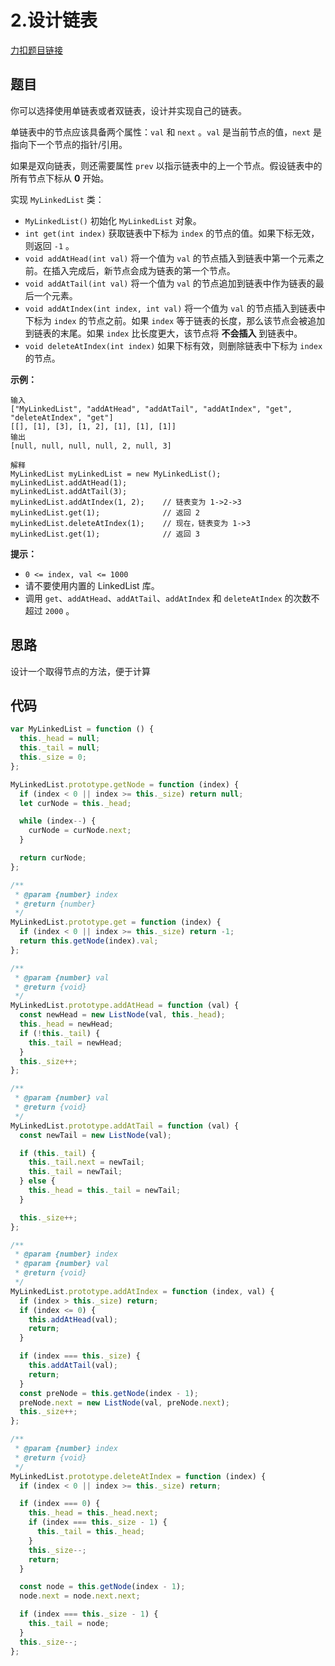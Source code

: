 # 2.设计链表

[力扣题目链接](https://leetcode.cn/problems/design-linked-list/)

## 题目

你可以选择使用单链表或者双链表，设计并实现自己的链表。

单链表中的节点应该具备两个属性：`val` 和 `next` 。`val` 是当前节点的值，`next` 是指向下一个节点的指针/引用。

如果是双向链表，则还需要属性 `prev` 以指示链表中的上一个节点。假设链表中的所有节点下标从 **0** 开始。

实现 `MyLinkedList` 类：

- `MyLinkedList()` 初始化 `MyLinkedList` 对象。
- `int get(int index)` 获取链表中下标为 `index` 的节点的值。如果下标无效，则返回 `-1` 。
- `void addAtHead(int val)` 将一个值为 `val` 的节点插入到链表中第一个元素之前。在插入完成后，新节点会成为链表的第一个节点。
- `void addAtTail(int val)` 将一个值为 `val` 的节点追加到链表中作为链表的最后一个元素。
- `void addAtIndex(int index, int val)` 将一个值为 `val` 的节点插入到链表中下标为 `index` 的节点之前。如果 `index` 等于链表的长度，那么该节点会被追加到链表的末尾。如果 `index` 比长度更大，该节点将 **不会插入** 到链表中。
- `void deleteAtIndex(int index)` 如果下标有效，则删除链表中下标为 `index` 的节点。

 

**示例：**

```
输入
["MyLinkedList", "addAtHead", "addAtTail", "addAtIndex", "get", "deleteAtIndex", "get"]
[[], [1], [3], [1, 2], [1], [1], [1]]
输出
[null, null, null, null, 2, null, 3]

解释
MyLinkedList myLinkedList = new MyLinkedList();
myLinkedList.addAtHead(1);
myLinkedList.addAtTail(3);
myLinkedList.addAtIndex(1, 2);    // 链表变为 1->2->3
myLinkedList.get(1);              // 返回 2
myLinkedList.deleteAtIndex(1);    // 现在，链表变为 1->3
myLinkedList.get(1);              // 返回 3
```

 

**提示：**

- `0 <= index, val <= 1000`
- 请不要使用内置的 LinkedList 库。
- 调用 `get`、`addAtHead`、`addAtTail`、`addAtIndex` 和 `deleteAtIndex` 的次数不超过 `2000` 。

## 思路

设计一个取得节点的方法，便于计算

## 代码

~~~js
var MyLinkedList = function () {
  this._head = null;
  this._tail = null;
  this._size = 0;
};

MyLinkedList.prototype.getNode = function (index) {
  if (index < 0 || index >= this._size) return null;
  let curNode = this._head;

  while (index--) {
    curNode = curNode.next;
  }

  return curNode;
};

/**
 * @param {number} index
 * @return {number}
 */
MyLinkedList.prototype.get = function (index) {
  if (index < 0 || index >= this._size) return -1;
  return this.getNode(index).val;
};

/**
 * @param {number} val
 * @return {void}
 */
MyLinkedList.prototype.addAtHead = function (val) {
  const newHead = new ListNode(val, this._head);
  this._head = newHead;
  if (!this._tail) {
    this._tail = newHead;
  }
  this._size++;
};

/**
 * @param {number} val
 * @return {void}
 */
MyLinkedList.prototype.addAtTail = function (val) {
  const newTail = new ListNode(val);

  if (this._tail) {
    this._tail.next = newTail;
    this._tail = newTail;
  } else {
    this._head = this._tail = newTail;
  }

  this._size++;
};

/**
 * @param {number} index
 * @param {number} val
 * @return {void}
 */
MyLinkedList.prototype.addAtIndex = function (index, val) {
  if (index > this._size) return;
  if (index <= 0) {
    this.addAtHead(val);
    return;
  }

  if (index === this._size) {
    this.addAtTail(val);
    return;
  }
  const preNode = this.getNode(index - 1);
  preNode.next = new ListNode(val, preNode.next);
  this._size++;
};

/**
 * @param {number} index
 * @return {void}
 */
MyLinkedList.prototype.deleteAtIndex = function (index) {
  if (index < 0 || index >= this._size) return;

  if (index === 0) {
    this._head = this._head.next;
    if (index === this._size - 1) {
      this._tail = this._head;
    }
    this._size--;
    return;
  }

  const node = this.getNode(index - 1);
  node.next = node.next.next;

  if (index === this._size - 1) {
    this._tail = node;
  }
  this._size--;
};
~~~

